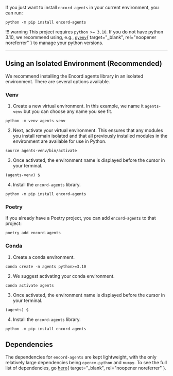 If you just want to install `encord-agents` in your current environment, you can run:

```shell
python -m pip install encord-agents
```

!!! warning
    This project requires `python >= 3.10`. If you do not have python 3.10, we recommend using, e.g., [`pyenv`](https://github.com/pyenv/pyenv){ target="\_blank", rel="noopener noreferrer" } to manage your python versions.

---

## Using an Isolated Environment (Recommended)

We recommend installing the Encord agents library in an isolated environment. There are several options available. 

### Venv

1. Create a new virtual environment. In this example, we name it `agents-venv` but you can choose any name you see fit.

```shell
python -m venv agents-venv
```

2. Next, activate your virtual environment. This ensures that any modules you install remain isolated and that all previously installed modules in the environment are available for use in Python.

```shell
source agents-venv/bin/activate
```

3. Once activated, the environment name is displayed before the cursor in your terminal.

```shell title="example"
(agents-venv) $
```

4. Install the `encord-agents` library.

```shell
python -m pip install encord-agents
```

### Poetry

If you already have a Poetry project, you can add `encord-agents` to that project:

```shell
poetry add encord-agents
```

### Conda

1. Create a conda environment.

```
conda create -n agents python>=3.10
```

2. We suggest activating your conda environment.

```shell
conda activate agents
```

3. Once activated, the environment name is displayed before the cursor in your terminal.

```shell title="example"
(agents) $
```

4. Install the `encord-agents` library.

```shell
python -m pip install encord-agents
```

## Dependencies

The dependencies for `encord-agents` are kept lightweight, with the only relatively large dependencies being `opencv-python` and `numpy`. To see the full list of dependencies, go [here](https://github.com/encord-team/encord-agents/blob/main/pyproject.toml){ target="\_blank", rel="noopener noreferrer" }.
